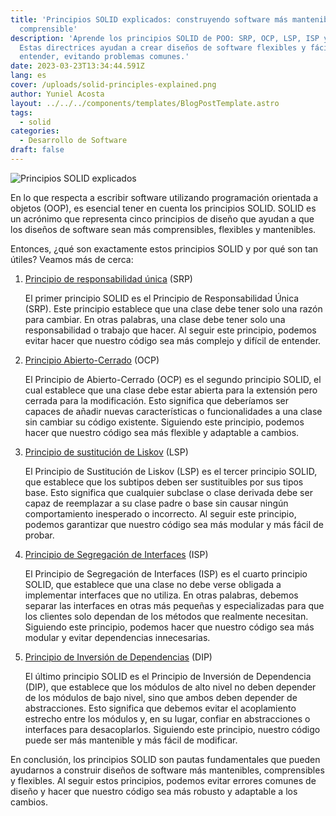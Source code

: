 ```yaml
---
title: 'Principios SOLID explicados: construyendo software más mantenible y
  comprensible'
description: 'Aprende los principios SOLID de POO: SRP, OCP, LSP, ISP y DIP.
  Estas directrices ayudan a crear diseños de software flexibles y fáciles de
  entender, evitando problemas comunes.'
date: 2023-03-23T13:34:44.591Z
lang: es
cover: /uploads/solid-principles-explained.png
author: Yuniel Acosta
layout: ../../../components/templates/BlogPostTemplate.astro
tags:
  - solid
categories:
  - Desarrollo de Software
draft: false
---
```


![Principios SOLID explicados](/uploads/solid-principles-explained.png 'Principios SOLID explicados')

En lo que respecta a escribir software utilizando programación orientada a objetos (OOP), es esencial tener en cuenta los principios SOLID. SOLID es un acrónimo que representa cinco principios de diseño que ayudan a que los diseños de software sean más comprensibles, flexibles y mantenibles.

Entonces, ¿qué son exactamente estos principios SOLID y por qué son tan útiles? Veamos más de cerca:

1. [Principio de responsabilidad única](https://www.yunielacosta.com/es/blog/s-the-single-responsibility-principle/) (SRP)

   El primer principio SOLID es el Principio de Responsabilidad Única (SRP). Este principio establece que una clase debe tener solo una razón para cambiar. En otras palabras, una clase debe tener solo una responsabilidad o trabajo que hacer. Al seguir este principio, podemos evitar hacer que nuestro código sea más complejo y difícil de entender.

2. [Principio Abierto-Cerrado](https://www.yunielacosta.com/es/blog/o-the-open-closed-principle-extending-behaviors-without-modifying-code/) (OCP)

   El Principio de Abierto-Cerrado (OCP) es el segundo principio SOLID, el cual establece que una clase debe estar abierta para la extensión pero cerrada para la modificación. Esto significa que deberíamos ser capaces de añadir nuevas características o funcionalidades a una clase sin cambiar su código existente. Siguiendo este principio, podemos hacer que nuestro código sea más flexible y adaptable a cambios.

3. [Principio de sustitución de Liskov](https://www.yunielacosta.com/es/blog/l-the-liskov-substitution-principle/) (LSP)

   El Principio de Sustitución de Liskov (LSP) es el tercer principio SOLID, que establece que los subtipos deben ser sustituibles por sus tipos base. Esto significa que cualquier subclase o clase derivada debe ser capaz de reemplazar a su clase padre o base sin causar ningún comportamiento inesperado o incorrecto. Al seguir este principio, podemos garantizar que nuestro código sea más modular y más fácil de probar.

4. [Principio de Segregación de Interfaces](https://www.yunielacosta.com/es/blog/i-the-interface-segregation-principle/) (ISP)

   El Principio de Segregación de Interfaces (ISP) es el cuarto principio SOLID, que establece que una clase no debe verse obligada a implementar interfaces que no utiliza. En otras palabras, debemos separar las interfaces en otras más pequeñas y especializadas para que los clientes solo dependan de los métodos que realmente necesitan. Siguiendo este principio, podemos hacer que nuestro código sea más modular y evitar dependencias innecesarias.

5. [Principio de Inversión de Dependencias](https://www.yunielacosta.com/es/blog/d-the-dependency-inversion-principle/) (DIP)

   El último principio SOLID es el Principio de Inversión de Dependencia (DIP), que establece que los módulos de alto nivel no deben depender de los módulos de bajo nivel, sino que ambos deben depender de abstracciones. Esto significa que debemos evitar el acoplamiento estrecho entre los módulos y, en su lugar, confiar en abstracciones o interfaces para desacoplarlos. Siguiendo este principio, nuestro código puede ser más mantenible y más fácil de modificar.

En conclusión, los principios SOLID son pautas fundamentales que pueden ayudarnos a construir diseños de software más mantenibles, comprensibles y flexibles. Al seguir estos principios, podemos evitar errores comunes de diseño y hacer que nuestro código sea más robusto y adaptable a los cambios.
